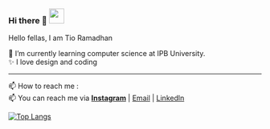 ### Hi there 👋  <img src="https://media.giphy.com/media/24b8vkacKFitXv9Qq1/giphy.mp4" width="30px">

Hello fellas, I am Tio Ramadhan

🌱 I’m currently learning computer science at IPB University. <br>
✨ I love design and coding

<hr>
📫 How to reach me : <br>
📫 You can reach me via <a href="https://www.instagram.com/tioramadhn" style="font-weight:bold;">Instagram</a> | <a href="mailto:tioramadhntio@apps.ipb.ac.id" target="_blank">Email</a> | <a href="https://www.linkedin.com/in/tio-ramadhan-ab77431a2/">Linkedln</a> 

[![Top Langs](https://github-readme-stats.vercel.app/api/top-langs/?username=tioramdhntio&layout=compact&theme=react)](https://github.com/tioramdhntio/)


<!--
**tioramdhntio/tioramdhntio** is a ✨ _special_ ✨ repository because its `README.md` (this file) appears on your GitHub profile.

